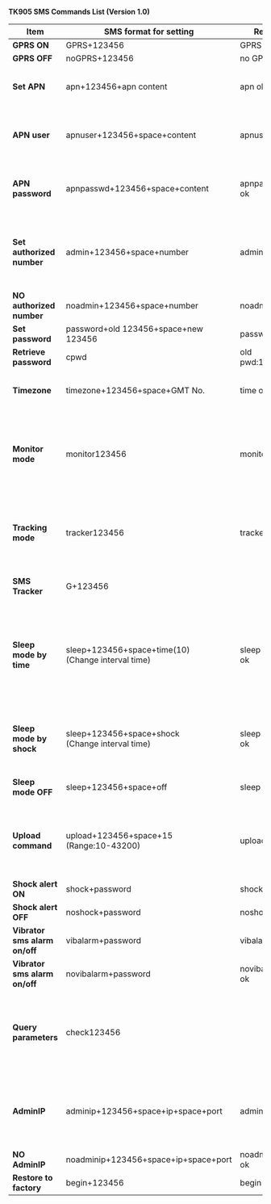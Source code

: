 **TK905 SMS Commands List (Version 1.0)**

| Item                        | SMS format for setting                    | Reply           | Example                     | Description                                                    |
|-----------------------------|-------------------------------------------|-----------------|-----------------------------|----------------------------------------------------------------|
| **GPRS ON**                 | GPRS+123456                               | GPRS ok         | GPRS123456                  | Open GPRS                                                      |
| **GPRS OFF**                | noGPRS+123456                             | no GPRS ok      | noGPRS123456                | Shut GPRS                                                      |
| **Set APN**                 | apn+123456+apn content                    | apn ok          | apn123456 apn               | Set APN (old one will be replaced)                             |
| **APN user**                | apnuser+123456+space+content              | apnuser ok      | apnuser123456 user          | Set APN username (if without, please ignore)                   |
| **APN password**            | apnpasswd+123456+space+content            | apnpasswd ok    | apnpasswd123456 password    | Set APN password (if without, please ignore)                   |
| **Set authorized number**   | admin+123456+space+number                 | admin ok        | admin123456 13417411616     | Set authorized number; only these numbers can control the unit |
| **NO authorized number**    | noadmin+123456+space+number               | noadmin ok      | noadmin123456 13417411616   |                                                               |
| **Set password**            | password+old 123456+space+new 123456      | password ok     | password 123456 666888      | Set password                                                   |
| **Retrieve password**       | cpwd                                      | old pwd:123456  | cpwd                        |                                                               |
| **Timezone**                | timezone+123456+space+GMT No.             | time ok         | timezone123456 -4           | Set GMT time zone number. (default: 0)                         |
| **Monitor mode**            | monitor123456                             | monitor ok      | monitor123456               | Switch to the monitor mode. You will hear sounds near the unit after you call it|
| **Tracking mode**           | tracker123456                             | tracker ok      | tracker123456               | Switch to the tracking mode, you will get geo-info after you call it|
| **SMS Tracker**             | G+123456                                  |                 | G123456#                    | Latitude & longitude query                                     |
| **Sleep mode by time**      | sleep+123456+space+time(10)<br>(Change interval time)| sleep time ok  | sleep123456 10              | Enter mode-sleep much power, tracker will fall asleep in 5 minutes (default: 5 minutes)|
| **Sleep mode by shock**     | sleep+123456+space+shock<br>(Change interval time)| sleep shock ok | sleep123456 shock           | Tracker will enter sleep mode after detect no shock in 5 minutes|
| **Sleep mode OFF**          | sleep+123456+space+off                    | sleep off ok    | sleep123456 off             | Tracker will continue working                                 |
| **Upload command**          | upload+123456+space+15<br>(Range:10-43200)| upload ok       | upload123456 15             | Upload information every 15 seconds (default: 120 seconds)    |
| **Shock alert ON**          | shock+password                            | shock ok        | shock123456                 | Arm                                                           |
| **Shock alert OFF**         | noshock+password                          | noshock ok      | noshock123456               | Unarm                                                         |
| **Vibrator sms alarm on/off**| vibalarm+password                        | vibalarm ok     | vibalarm123456              | Defaulted: ON                                                 |
| **Vibrator sms alarm on/off**| novibalarm+password                      | novibalarm ok   | novibalarm123456            | Alarm set OK                                                  |
| **Query parameters**        | check123456                               |                 | check123456                 | Version, ID, IP, port, domain name, APN, GPS, GSM signal, center number...|
| **AdminIP**                 | adminip+123456+space+ip+space+port        | adminip ok      | adminip123456 119.145.44.170 7700 | Set Home IP and Port of the server, and update IPs into by cell id|
| **NO AdminIP**              | noadminip+123456+space+ip+space+port      | noadminip ok    | noadminip123456             |                                                               |
| **Restore to factory**      | begin+123456                              | begin ok        | begin123456                 | Restore to factory                                             |
